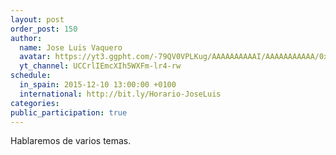 ```yaml
---
layout: post
order_post: 150
author:
  name: Jose Luis Vaquero
  avatar: https://yt3.ggpht.com/-79QV0VPLKug/AAAAAAAAAAI/AAAAAAAAAAA/0xQHA5t5jcE/s88-c-k-no/photo.jpg
  yt_channel: UCCrlIEmcXIh5WXFm-lr4-rw
schedule:
  in_spain: 2015-12-10 13:00:00 +0100
  international: http://bit.ly/Horario-JoseLuis
categories:
public_participation: true
---
```

Hablaremos de varios temas.
